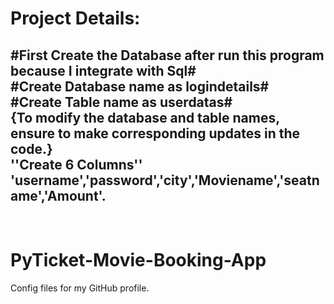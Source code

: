 <h1>Project Details:</h1>
<h2>#First Create the Database after run this program because I integrate with Sql#<br>
#Create Database name as logindetails#<br>
#Create Table name as userdatas#<br>
{To modify the database and table names, ensure to make corresponding updates in the code.}<br>
''Create 6 Columns''<br>
'username','password','city','Moviename','seatname','Amount'.</h2><br>

  


# PyTicket-Movie-Booking-App
Config files for my GitHub profile.
